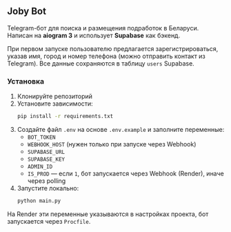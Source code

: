 ## Joby Bot

Telegram-бот для поиска и размещения подработок в Беларуси. Написан на **aiogram 3** и использует **Supabase** как бэкенд.

При первом запуске пользователю предлагается зарегистрироваться, указав имя,
город и номер телефона (можно отправить контакт из Telegram). Все данные
сохраняются в таблицу `users` Supabase.

### Установка
1. Клонируйте репозиторий
2. Установите зависимости:
   ```bash
   pip install -r requirements.txt
   ```
3. Создайте файл `.env` на основе `.env.example` и заполните переменные:
   - `BOT_TOKEN`
   - `WEBHOOK_HOST` (нужен только при запуске через Webhook)
   - `SUPABASE_URL`
   - `SUPABASE_KEY`
   - `ADMIN_ID`
   - `IS_PROD` — если `1`, бот запускается через Webhook (Render), иначе через polling
4. Запустите локально:
   ```bash
   python main.py
   ```

На Render эти переменные указываются в настройках проекта, бот запускается через `Procfile`.
